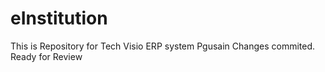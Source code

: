 eInstitution
============

This is Repository for Tech Visio ERP system
Pgusain Changes commited. Ready for Review
